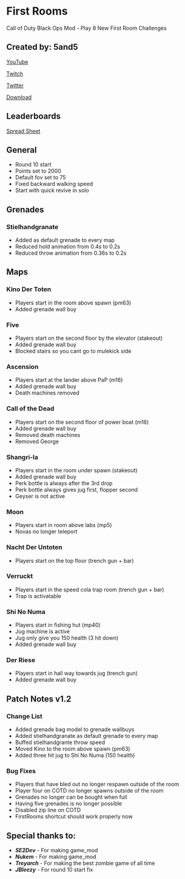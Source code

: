 # First Rooms
Call of Duty Black Ops Mod - Play 8 New First Room Challenges

## Created by: 5and5

[YouTube](https://www.youtube.com/user/Zomb0s4life)

[Twitch](https://twitch.tv/5and5)

[Twitter](https://twitter.com/5and55)

[Download](https://github.com/5and5/First-Rooms/releases)

## Leaderboards

[Spread Sheet](https://docs.google.com/spreadsheets/d/1eY93xGNydtTuZEoO-EQ-Qwj_ben_gRoHoEOYNFGGhXE/)

## General
* Round 10 start
* Points set to 2000
* Default fov set to 75
* Fixed backward walking speed
* Start with quick revive in solo

## Grenades

### Stielhandgranate
* Added as default grenade to every map
* Reduced hold animation from 0.4s to 0.2s
* Reduced throw animation from 0.36s to 0.2s

## Maps

### Kino Der Toten
* Players start in the room above spawn (pm63)
* Added grenade wall buy

### Five
* Players start on the second floor by the elevator (stakeout)
* Added grenade wall buy
* Blocked stairs so you cant go to mulekick side

### Ascension
* Players start at the lander above PaP (m16)
* Added grenade wall buy
* Death machines removed

### Call of the Dead
* Players start on the second floor of power boat (m16)
* Added grenade wall buy
* Removed death machines
* Removed George

### Shangri-la
* Players start in the room under spawn (stakeout)
* Added grenade wall buy
* Perk bottle is always after the 3rd drop
* Perk bottle always gives jug first, flopper second
* Geyser is not active

### Moon
* Players start in room above labs (mp5)
* Novas no longer teleport

### Nacht Der Untoten
* Players start on the top floor (trench gun + bar)

### Verruckt
* Players start in the speed cola trap room (trench gun + bar)
* Trap is activatable

### Shi No Numa
* Players start in fishing hut (mp40)
* Jug machine is active
* Jug only give you 150 health (3 hit down)
* Added grenade wall buy

### Der Riese
* Players start in hall way towards jug (trench gun)
* Added grenade wall buy

## Patch Notes v1.2

### Change List
* Added grenade bag model to grenade wallbuys
* Added stielhandgranate as default grenade to every map
* Buffed stielhandgrante throw speed
* Moved Kino to the room above spawn (pm63)
* Added three hit jug to Shi No Numa (150 health)

### Bug Fixes
* Players that have bled out no longer respawn outside of the room
* Player four on COTD no longer spawns outside of the room
* Grenades no longer can be bought when full
* Having five grenades is no longer possible
* Disabled zip line on COTD
* FirstRooms shortcut should work properly now




## Special thanks to:
* **_SE2Dev_** - For making game_mod
* **_Nukem_** - For making game_mod
* **_Treyarch_** - For making the best zombie game of all time
* **_JBleezy_** - For round 10 start fix
